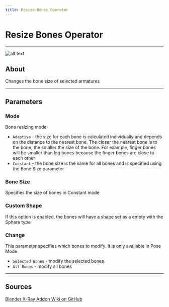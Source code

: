 ```yaml
---
title: Resize Bones Operator
---
```


# Resize Bones Operator

___

![alt text](assets/images/operator-resize-bones.png)

## About

Changes the bone size of selected armatures

___

## Parameters

### Mode

Bone resizing mode

- `Adaptive` - the size for each bone is calculated individually and depends on the distance to the nearest bone. The closer the nearest bone is to the bone, the smaller the size of the bone. For example, finger bones will be smaller than leg bones because the finger bones are close to each other
- `Constant` - the bone size is the same for all bones and is specified using the Bone Size parameter

### Bone Size

Specifies the size of bones in Constant mode

### Custom Shape

If this option is enabled, the bones will have a shape set as a empty with the Sphere type

### Change

This parameter specifies which bones to modify. It is only available in Pose Mode

- `Selected Bones` - modify the selected bones
- `All Bones` - modify all bones

___

## Sources

[Blender X-Ray Addon Wiki on GitHub](https://github.com/PavelBlend/blender-xray/wiki/Operator-Resize-Bones)
